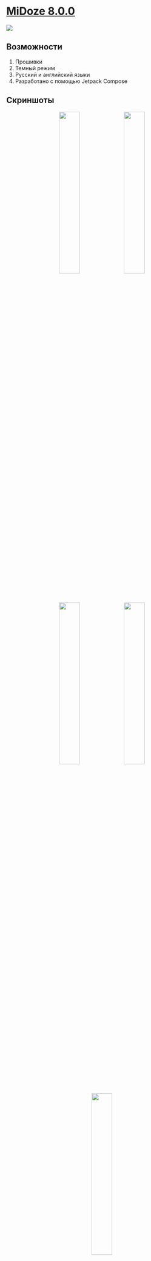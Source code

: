 # <a href="https://github.com/Keddnyo/MiDoze/releases/latest">MiDoze 8.0.0</a>

<a href="https://github.com/Keddnyo/MiDoze/releases"><img src="https://img.shields.io/github/downloads/keddnyo/midoze/total?style=for-the-badge"></a>

## Возможности
1. Прошивки
2. Темный режим
3. Русский и английский языки
4. Разработано с помощью Jetpack Compose

## Скриншоты
<p align="center">
  <img src="https://user-images.githubusercontent.com/65981689/189423175-c022af59-6292-4fae-8037-c1e9664f4d89.png" max-width="100%" width="33%">
  <img src="https://user-images.githubusercontent.com/65981689/189423179-fcddb2a6-f5e7-497d-98dc-9d64d75a07bf.png" max-width="100%" width="33%">
  <img src="https://user-images.githubusercontent.com/65981689/189423180-a9d87b26-234a-4607-bed6-4e06c30db8c3.png" max-width="100%" width="33%">
  <img src="https://user-images.githubusercontent.com/65981689/189423181-5bbe7a7e-986d-4608-93ac-3c8d4d61fedc.png" max-width="100%" width="33%">
  <img src="https://user-images.githubusercontent.com/65981689/189423182-befed866-96ed-43b2-836e-6051e83c69ad.png" max-width="100%" width="33%">
</p>

[Show on English](https://github.com/Keddnyo/MiDoze/blob/master/README.md)
